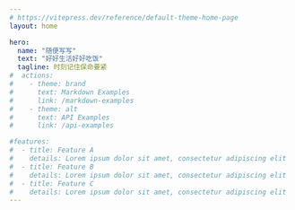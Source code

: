 ```yaml
---
# https://vitepress.dev/reference/default-theme-home-page
layout: home

hero:
  name: "随便写写"
  text: "好好生活好好吃饭"
  tagline: 时刻记住保命要紧
#  actions:
#    - theme: brand
#      text: Markdown Examples
#      link: /markdown-examples
#    - theme: alt
#      text: API Examples
#      link: /api-examples

#features:
#  - title: Feature A
#    details: Lorem ipsum dolor sit amet, consectetur adipiscing elit
#  - title: Feature B
#    details: Lorem ipsum dolor sit amet, consectetur adipiscing elit
#  - title: Feature C
#    details: Lorem ipsum dolor sit amet, consectetur adipiscing elit
---
```


